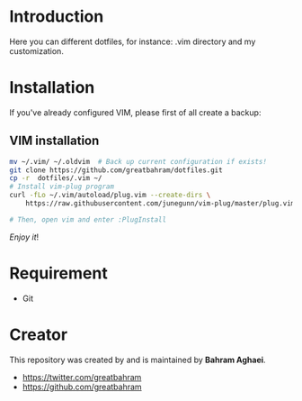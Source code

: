 # Introduction

Here you can different dotfiles, for instance: .vim directory and my customization.

# Installation

If you've already configured VIM, please first of all create a backup:

## VIM installation

```bash
mv ~/.vim/ ~/.oldvim  # Back up current configuration if exists!
git clone https://github.com/greatbahram/dotfiles.git
cp -r  dotfiles/.vim ~/
# Install vim-plug program
curl -fLo ~/.vim/autoload/plug.vim --create-dirs \
    https://raw.githubusercontent.com/junegunn/vim-plug/master/plug.vim

# Then, open vim and enter :PlugInstall
```

*Enjoy it*!

# Requirement

* Git

# Creator

This repository was created by and is maintained by **Bahram Aghaei**.

* https://twitter.com/greatbahram
* https://github.com/greatbahram
